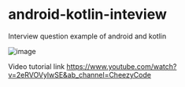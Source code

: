 # android-kotlin-inteview
Interview question example of android and kotlin 

![image](https://user-images.githubusercontent.com/2928650/171377063-f383b5fe-0ac5-47e6-ad5a-7bba12c3b4a6.png)


Video tutorial link
https://www.youtube.com/watch?v=2eRVOVylwSE&ab_channel=CheezyCode
